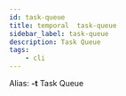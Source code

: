 ```yaml
---
id: task-queue
title: temporal  task-queue
sidebar_label: task-queue
description: Task Queue
tags:
    - cli
---
```


Alias: **-t**
Task Queue
